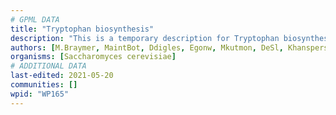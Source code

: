 ```yaml
---
# GPML DATA
title: "Tryptophan biosynthesis"
description: "This is a temporary description for Tryptophan biosynthesis"
authors: [M.Braymer, MaintBot, Ddigles, Egonw, Mkutmon, DeSl, Khanspers, Eweitz]
organisms: [Saccharomyces cerevisiae]
# ADDITIONAL DATA
last-edited: 2021-05-20
communities: []
wpid: "WP165"
---
```


